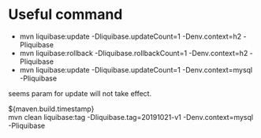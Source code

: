 # Useful command
- mvn liquibase:update -Dliquibase.updateCount=1 -Denv.context=h2 -Pliquibase
- mvn liquibase:rollback -Dliquibase.rollbackCount=1 -Denv.context=h2 -Pliquibase
- mvn liquibase:update -Dliquibase.updateCount=1 -Denv.context=mysql -Pliquibase

seems param for update will not take effect.  

<tag>${maven.build.timestamp}</tag>  
mvn clean liquibase:tag -Dliquibase.tag=20191021-v1 -Denv.context=mysql -Pliquibase

